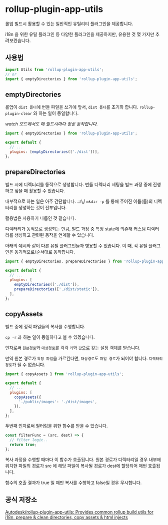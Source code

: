 # rollup-plugin-app-utils

롤업 빌드시 활용할 수 있는 일반적인 유틸리티 플러그인을 제공합니다.

i18n 을 위한 유틸 플러그인 등 다양한 플러그인을 제공하지만, 유용한 것 몇 가지만 추려보겠습니다.

## 사용법

```js
import Utils from 'rollup-plugin-app-utils';
// or
import { emptyDirectories } from 'rollup-plugin-app-utils';
```

## emptyDirectories

롤업이 `dist 폴더`에 번들 파일을 쓰기에 앞서, `dist 폴더`를 초기화 합니다.
`rollup-plugin-clear` 와 하는 일이 동일합니다.

_watch 모드에서도 매 빌드시마다 정상 동작합니다._

```js
import { emptyDirectories } from 'rollup-plugin-app-utils';

export default {
  // ...
  plugins: [emptyDirectories(['./dist'])],
};
```

## prepareDirectories

빌드 시에 디렉터리를 동적으로 생성합니다.
번들 디렉터리 세팅을 빌드 과정 중에 진행하고 싶을 때 활용할 수 있습니다.

내부적으로 하는 일은 아주 간단합니다.
그냥 `mkdir -p` 를 통해 주어진 이름(들)의 디렉터리를 생성하는 것이 전부입니다.

활용법은 사용하기 나름인 것 같습니다.

디렉터리가 동적으로 생성되는 만큼, 빌드 과정 중 특정 state에 의존해 커스텀 디렉터리를 생성하고 관련된 동작을 연계할 수 있습니다.

아래의 예시와 같이 다른 유틸 플러그인들과 병용할 수 있습니다.
이 때, 각 유틸 플러그인은 동기적으로/순서대로 동작합니다.

```js
import { emptyDirectories, prepareDirectories } from 'rollup-plugin-app-utils';

export default {
  // ...
  plugins: [
    emptyDirectories(['./dist']),
    prepareDirectories(['./dist/static']),
  ],
};
```

## copyAssets

빌드 중에 정적 파일들의 복사를 수행합니다.

`cp -r` 과 하는 일이 동일하다고 볼 수 있겠습니다.

인자로써 `원본경로`와 `대상경로`를 각각 `키`와 `값`으로 갖는 설정 객체를 받습니다.

만약 원본 경로가 `특정 파일`을 가르킨다면, `대상경로`도 `파일 경로`가 되어야 합니다. `디렉터리 경로`가 될 수 없습니다.

```js
import { copyAssets } from 'rollup-plugin-app-utils';

export default {
  // ...
  plugins: [
    copyAssets({
      './public/images': './dist/images',
    }),
  ],
};
```

두번째 인자로써 필터링을 위한 함수를 받을 수 있습니다.

```js
const filterFunc = (src, dest) => {
  // filter logic..
  return true;
};
```

복사 과정을 수행할 때마다 이 함수가 호출됩니다.
원본 경로가 디렉터리일 경우 내부에 위치한 파일의 경로가 src 에 해당 파일이 복사될 경로가 dest에 할당되어 매번 호출됩니다.

함수의 호출 결과가 true 일 때만 복사를 수행하고 false일 경우 무시합니다.

## 공식 저장소

[Autodesk/rollup-plugin-app-utils: Provides common rollup build utils for i18n, prepare & clean directories, copy assets & html injects](https://github.com/Autodesk/rollup-plugin-app-utils)

